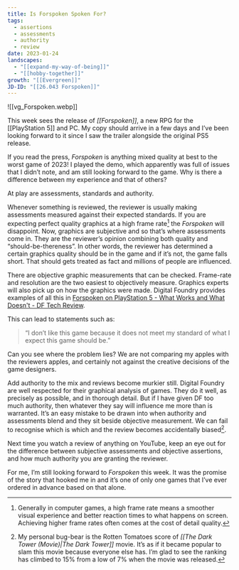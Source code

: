 ```yaml
---
title: Is Forspoken Spoken For?
tags:
  - assertions
  - assessments
  - authority
  - review
date: 2023-01-24
landscapes:
  - "[[expand-my-way-of-being]]"
  - "[[hobby-together]]"
growth: "[[Evergreen]]"
JD-ID: "[[26.043 Forspoken]]"
---
```

![[vg_Forspoken.webp]]

This week sees the release of _[[Forspoken]]_, a new RPG for the [[PlayStation 5]] and PC. My copy should arrive in a few days and I’ve been looking forward to it since I saw the trailer alongside the original PS5 release.

If you read the press, _Forspoken_ is anything mixed quality at best to the worst game of 2023! I played the demo, which apparently was full of issues that I didn’t note, and am still looking forward to the game. Why is there a difference between my experience and that of others?

At play are assessments, standards and authority.

Whenever something is reviewed, the reviewer is usually making assessments measured against their expected standards. If you are expecting perfect quality graphics at a high frame rate[^1] the _Forspoken_ will disappoint. Now, graphics are subjective and so that’s where assessments come in. They are the reviewer’s opinion combining both quality and “should-be-thereness”. In other words, the reviewer has determined a certain graphics quality should be in the game and if it’s not, the game falls short. That should gets treated as fact and millions of people are influenced.

There are objective graphic measurements that can be checked. Frame-rate and resolution are the two easiest to objectively measure. Graphics experts will also pick up on how the graphics were made. Digital Foundry provides examples of all this in [Forspoken on PlayStation 5 - What Works and What Doesn't - DF Tech Review](https://youtu.be/1mFQQVFZXxE).

This can lead to statements such as:

> “I don’t like this game because it does not meet my standard of what I expect this game should be.”

Can you see where the problem lies? We are not comparing my apples with the reviewers apples, and certainly not against the creative decisions of the game designers.

Add authority to the mix and reviews become murkier still. Digital Foundry are well respected for their graphical analysis of games. They do it well, as precisely as possible, and in thorough detail. But if I have given DF too much authority, then whatever they say will influence me more than is warranted. It’s an easy mistake to be drawn into when authority and assessments blend and they sit beside objective measurement. We can fail to recognise which is which and the review becomes accidentally biased[^2].

Next time you watch a review of anything on YouTube, keep an eye out for the difference between subjective assessments and objective assertions, and how much authority you are granting the reviewer.

For me, I’m still looking forward to _Forspoken_ this week. It was the promise of the story that hooked me in and it’s one of only one games that I’ve ever ordered in advance based on that alone.

[^1]:	Generally in computer games, a high frame rate means a smoother visual experience and better reaction times to what happens on screen. Achieving higher frame rates often comes at the cost of detail quality.

[^2]:	My personal bug-bear is the Rotten Tomatoes score of _[[The Dark Tower (Movie)|The Dark Tower]]_ movie. It’s as if it became popular to slam this movie because everyone else has. I’m glad to see the ranking has climbed to 15% from a low of 7% when the movie was released. 